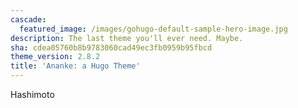 ```yaml
---
cascade:
  featured_image: /images/gohugo-default-sample-hero-image.jpg
description: The last theme you'll ever need. Maybe.
sha: cdea05760b8b9783060cad49ec3fb0959b95fbcd
theme_version: 2.8.2
title: 'Ananke: a Hugo Theme'
---
```

Hashimoto
